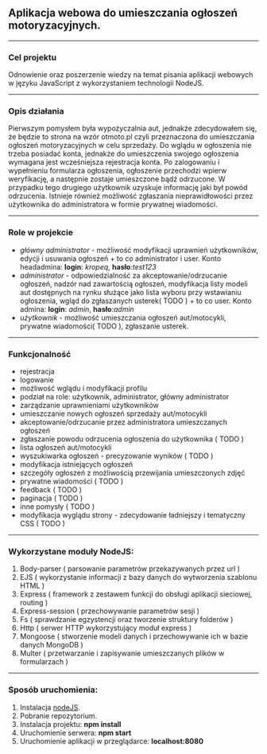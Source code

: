 ## Aplikacja webowa do umieszczania ogłoszeń motoryzacyjnych.
----
### Cel projektu

Odnowienie oraz poszerzenie wiedzy na temat pisania aplikacji webowych w języku JavaScript z wykorzystaniem technologii NodeJS.

----
### Opis działania

Pierwszym pomysłem była wypożyczalnia aut, jednakże zdecydowałem się, że będzie to strona na wzór otmoto.pl czyli przeznaczona do umieszczania ogłoszeń motoryzacyjnych w celu sprzedaży. Do wglądu w ogłoszenia nie trzeba posiadać konta, jednakże do umieszczenia swojego ogłoszenia wymagana jest wcześniejsza rejestracja konta. Po zalogowaniu i wypełnieniu formularza ogłoszenia, ogłoszenie przechodzi wpierw weryfikację, a następnie zostaje umieszczone bądź odrzucone. W przypadku tego drugiego użytkownik uzyskuje informację jaki był powód odrzucenia. Istnieje również możliwość zgłaszania nieprawidłowości przez użytkownika do administratora w formie prywatnej wiadomości.

---
### Role w projekcie

* _główny administrator_ - możliwość modyfikacji uprawnień użytkowników, edycji i usuwania ogłoszeń + to co administrator i user. Konto headadmina: __login__: _kropeq_, __hasło__:_test123_
* _administrator_ - odpowiedzialność za akceptowanie/odrzucanie ogłoszeń, nadzór nad zawartością ogłoszeń, modyfikacja listy modeli aut dostępnych na rynku służące jako lista wyboru przy wstawianiu ogłoszenia, wgląd do zgłaszanych usterek( TODO ) + to co user. Konto admina: __login__: _admin_, __hasło__:_admin_
* _użytkownik_ - możliwość umieszczania ogłoszeń aut/motocykli, prywatne wiadomości( TODO ), zgłaszanie usterek.

---
### Funkcjonalność

* rejestracja
* logowanie
* możliwość wglądu i modyfikacji profilu
* podział na role: użytkownik, administrator, główny administrator
* zarządzanie uprawnieniami użytkowników
* umieszczanie nowych ogłoszeń sprzedaży aut/motocykli
* akceptowanie/odrzucanie przez administratora umieszczanych ogłoszeń
* zgłaszanie powodu odrzucenia ogłoszenia do użytkownika ( TODO )
* lista ogłoszeń aut/motocykli
* wyszukiwarka ogłoszeń - precyzowanie wyników ( TODO )
* modyfikacja istniejących ogłoszeń
* szczegóły ogłoszeń z możliwością przewijania umieszczonych zdjęć
* prywatne wiadomości ( TODO )
* feedback ( TODO )
* paginacja ( TODO )
* inne pomysły ( TODO )
* modyfikacja wyglądu strony - zdecydowanie ładniejszy i tematyczny CSS ( TODO )


---
### Wykorzystane moduły NodeJS:

1. Body-parser ( parsowanie parametrów przekazywanych przez url )
2. EJS ( wykorzystanie informacji z bazy danych do wytworzenia szablonu HTML )
3. Express ( framework z zestawem funkcji do obsługi aplikacji sieciowej, routing )
4. Express-session ( przechowywanie parametrów sesji )
5. Fs ( sprawdzanie egzystencji oraz tworzenie struktury folderów )
6. Http ( serwer HTTP wykorzystujący moduł express )
7. Mongoose ( stworzenie modeli danych i przechowywanie ich w bazie danych MongoDB )
8. Multer ( przetwarzanie i zapisywanie umieszczanych plików w formularzach )

---
### Sposób uruchomienia:

1. Instalacja [nodeJS](https://nodejs.org/en/).
2. Pobranie repozytorium.
3. Instalacja projektu: __npm install__
4. Uruchomienie serwera: __npm start__
5. Uruchomienie aplikacji w przeglądarce: __localhost:8080__
